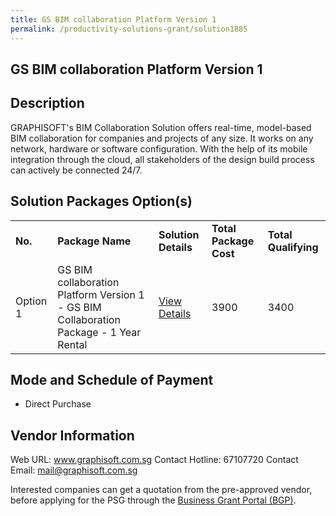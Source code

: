 ```yaml
---
title: GS BIM collaboration Platform Version 1
permalink: /productivity-solutions-grant/solution1885
---
```


## GS BIM collaboration Platform Version 1

## Description

GRAPHISOFT's BIM Collaboration Solution offers real-time, model-based BIM collaboration for companies and projects of any size. It works on any network, hardware or software configuration. With the help of its mobile integration through the cloud, all stakeholders of the design build process can actively be connected 24/7.

## Solution Packages Option(s)

<table>
<tr>
<td><b>No.</b></td>
<td><b>Package Name</b></td>
<td><b>Solution Details</b></td>
<td><b>Total Package Cost</b></td>
<td><b>Total Qualifying</b></td>
</tr>
<tr>
<td>Option 1</td>
<td>GS BIM collaboration Platform Version 1 - GS BIM Collaboration Package - 1 Year Rental</td>
<td><a href='https://www.gobusiness.gov.sg/images/psg/Graphisoft_Asia_20200346_Desensitised_Annex_3_Part_2.pdf'>View Details</a></td>
<td>3900</td>
<td>3400</td>
</tr>
</table>

## Mode and Schedule of Payment

 - Direct Purchase

## Vendor Information

 Web URL: www.graphisoft.com.sg 
Contact Hotline: 67107720 
Contact Email: mail@graphisoft.com.sg 


Interested companies can get a quotation from the pre-approved vendor, before applying for the PSG through the <a href='https://www.businessgrants.gov.sg/'>Business Grant Portal (BGP)</a>.
